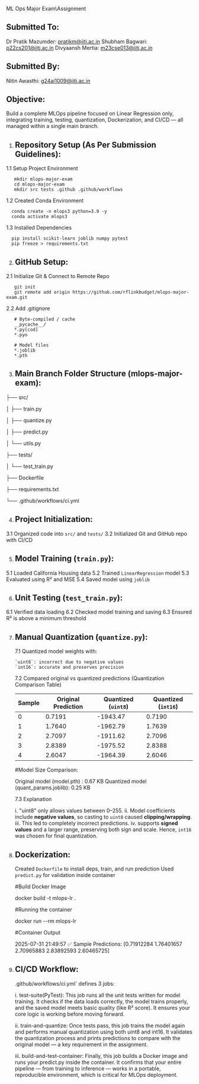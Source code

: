 ML Ops Major Exam\Assignment


Submitted To:
-------------
Dr Pratik Mazumder: pratikm@iitj.ac.in
Shubham Bagwari: p22cs201@iitj.ac.in
Divyaansh Mertia: m23cse013@iitj.ac.in

Submitted By:
-------------
Nitin Awasthi: g24ai1009@iitj.ac.in


Objective:
---------
Build a complete MLOps pipeline focused on Linear Regression only, integrating training, testing,
quantization, Dockerization, and CI/CD — all managed within a single main branch.

1. Repository Setup (As Per Submission Guidelines):
   -----------------------------------------------

  1.1 Setup Project Environment

       mkdir mlops-major-exam
       cd mlops-major-exam
       mkdir src tests .github .github/workflows

  1.2 Created Conda Environment

      conda create -n mlops3 python=3.9 -y
      conda activate mlops3

  1.3 Installed Dependencies

      pip install scikit-learn joblib numpy pytest
      pip freeze > requirements.txt

2. GitHub Setup:
   ------------

  2.1 Initialize Git & Connect to Remote Repo
  
       git init
       git remote add origin https://github.com/rflinkbudget/mlops-major-exam.git

  2.2 Add .gitignore
       
       # Byte-compiled / cache
       __pycache__/
       *.py[cod]
       *.pyo

       # Model files
       *.joblib
       *.pth

3. Main Branch Folder Structure (mlops-major-exam):
   -----------------------------------------------
├── src/

│ ├── train.py

│ ├── quantize.py

│ ├── predict.py

│ └── utils.py

├── tests/

│ └── test_train.py

├── Dockerfile

├── requirements.txt

└── .github/workflows/ci.yml
   

4. Project Initialization:
   ----------------------

  3.1 Organized code into `src/` and `tests/`
  3.2 Initialized Git and GitHub repo with CI/CD

5. Model Training (`train.py`):
   ---------------------------

  5.1 Loaded California Housing data
  5.2 Trained `LinearRegression` model
  5.3 Evaluated using R² and MSE
  5.4 Saved model using `joblib`

6. Unit Testing (`test_train.py`):
   ------------------------------

  6.1 Verified data loading
  6.2 Checked model training and saving
  6.3 Ensured R² is above a minimum threshold


7. Manual Quantization (`quantize.py`):
   -----------------------------------

   7.1 Quantized model weights with:

       `uint8`: incorrect due to negative values
       `int16`: accurate and preserves precision

   7.2 Compared original vs quantized predictions (Quantization Comparison Table)

      | Sample | Original Prediction | Quantized (`uint8`)  | Quantized (`int16`)   |
      |--------|----------------------|---------------------|---------------------- |
      | 0      | 0.7191               | -1943.47            | 0.7190                |
      | 1      | 1.7640               | -1962.79            | 1.7639                |
      | 2      | 2.7097               | -1911.62            | 2.7096                |
      | 3      | 2.8389               | -1975.52            | 2.8388                |
      | 4      | 2.6047               | -1964.39            | 2.6046                |

    
	#Model Size Comparison:
	
    Original model (model.pth)    : 0.67 KB
    Quantized model (quant_params.joblib): 0.25 KB


   7.3 Explanation

     i.  "uint8" only allows values between 0–255.
     ii.  Model coefficients include **negative values**, so casting to `uint8` caused **clipping/wrapping**.
     iii. This led to completely incorrect predictions.
     iv.  supports **signed values** and a larger range, preserving both sign and scale.
          Hence, `int16` was chosen for final quantization.

8. Dockerization:
   -------------

   Created `Dockerfile` to install deps, train, and run prediction
   Used `predict.py` for validation inside container
   
   #Build Docker Image
   
   docker build -t mlops-lr .
   
   #Running the container
   
   docker run --rm mlops-lr
   
   #Container Output
   
   2025-07-31 21:49:57 ✅ Sample Predictions: [0.71912284 1.76401657 2.70965883 2.83892593 2.60465725]


9. CI/CD Workflow:
   --------------
   .github/workflows/ci.yml` defines 3 jobs:
   
   i.   test-suite(PyTest): This job runs all the unit tests written for model training. It checks if the data loads correctly, the model trains properly, and the saved model meets basic quality (like R² score).
                            It ensures your core logic is working before moving forward.

   ii.  train-and-quantize: Once tests pass, this job trains the model again and performs manual quantization using both uint8 and int16. 
                            It validates the quantization process and prints predictions to compare with the original model — a key requirement in the assignment.
						  
   iii. build-and-test-container: Finally, this job builds a Docker image and runs your predict.py inside the container. 
                                  It confirms that your entire pipeline — from training to inference — works in a portable, reproducible environment, 
								  which is critical for MLOps deployment.
